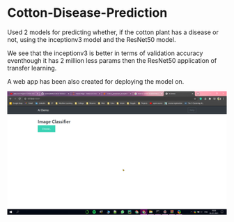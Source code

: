 # Cotton-Disease-Prediction
Used 2 models for predicting whether, if the cotton plant has a disease or not, using the inceptionv3 model and the ResNet50 model.

We see that the inceptionv3 is better in terms of validation accuracy eventhough it has 2 million less params then the ResNet50 application of transfer learning.

A web app has been also created for deploying the model on.


![alt text](https://github.com/anshulsingh8101/Cotton-Disease-Prediction/blob/main/chrome_pCqCIcvlj9.png)
